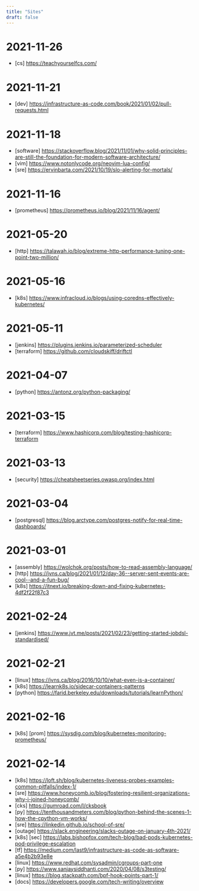 ```yaml
---
title: "Sites"
draft: false
---
```

# 2021-11-26
- [cs] https://teachyourselfcs.com/

# 2021-11-21
- [dev] https://infrastructure-as-code.com/book/2021/01/02/pull-requests.html

# 2021-11-18
- [software] https://stackoverflow.blog/2021/11/01/why-solid-principles-are-still-the-foundation-for-modern-software-architecture/
- [vim] https://www.notonlycode.org/neovim-lua-config/
- [sre] https://ervinbarta.com/2021/10/19/slo-alerting-for-mortals/

# 2021-11-16
- [prometheus] https://prometheus.io/blog/2021/11/16/agent/

# 2021-05-20
- [http] https://talawah.io/blog/extreme-http-performance-tuning-one-point-two-million/

# 2021-05-16
- [k8s] https://www.infracloud.io/blogs/using-coredns-effectively-kubernetes/

# 2021-05-11
- [jenkins] https://plugins.jenkins.io/parameterized-scheduler
- [terraform] https://github.com/cloudskiff/driftctl

# 2021-04-07
- [python] https://antonz.org/python-packaging/

# 2021-03-15
- [terraform] https://www.hashicorp.com/blog/testing-hashicorp-terraform

# 2021-03-13
- [security] https://cheatsheetseries.owasp.org/index.html

# 2021-03-04
- [postgresql] https://blog.arctype.com/postgres-notify-for-real-time-dashboards/

# 2021-03-01
- [assembly] https://wolchok.org/posts/how-to-read-assembly-language/
- [http] https://jvns.ca/blog/2021/01/12/day-36--server-sent-events-are-cool--and-a-fun-bug/
- [k8s] https://itnext.io/breaking-down-and-fixing-kubernetes-4df2f22f87c3

# 2021-02-24
- [jenkins] https://www.jvt.me/posts/2021/02/23/getting-started-jobdsl-standardised/

# 2021-02-21
- [linux] https://jvns.ca/blog/2016/10/10/what-even-is-a-container/
- [k8s] https://learnk8s.io/sidecar-containers-patterns
- [python] https://farid.berkeley.edu/downloads/tutorials/learnPython/

# 2021-02-16
- [k8s] [prom] https://sysdig.com/blog/kubernetes-monitoring-prometheus/

# 2021-02-14
- [k8s] https://loft.sh/blog/kubernetes-liveness-probes-examples-common-pitfalls/index-1/
- [sre] https://www.honeycomb.io/blog/fostering-resilient-organizations-why-i-joined-honeycomb/
- [cks] https://gumroad.com/l/cksbook
- [py] https://tenthousandmeters.com/blog/python-behind-the-scenes-1-how-the-cpython-vm-works/
- [sre] https://linkedin.github.io/school-of-sre/
- [outage] https://slack.engineering/slacks-outage-on-january-4th-2021/
- [k8s] [sec] https://labs.bishopfox.com/tech-blog/bad-pods-kubernetes-pod-privilege-escalation
- [tf] https://medium.com/last9/infrastructure-as-code-as-software-a5e4b2b93e8e
- [linux] https://www.redhat.com/sysadmin/cgroups-part-one
- [py] https://www.sanjaysiddhanti.com/2020/04/08/s3testing/
- [linux] https://blog.stackpath.com/bpf-hook-points-part-1/
- [docs] https://developers.google.com/tech-writing/overview
